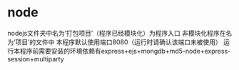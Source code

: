# node
nodejs文件夹中名为‘打包项目’（程序已经模块化）为程序入口
非模块化程序在名为‘项目’的文件中
本程序默认使用端口8080（运行时请确认该端口未被使用）
运行本程序前需要安装的环境依赖有express+ejs+mongdb+md5-node+express-session+multiparty
